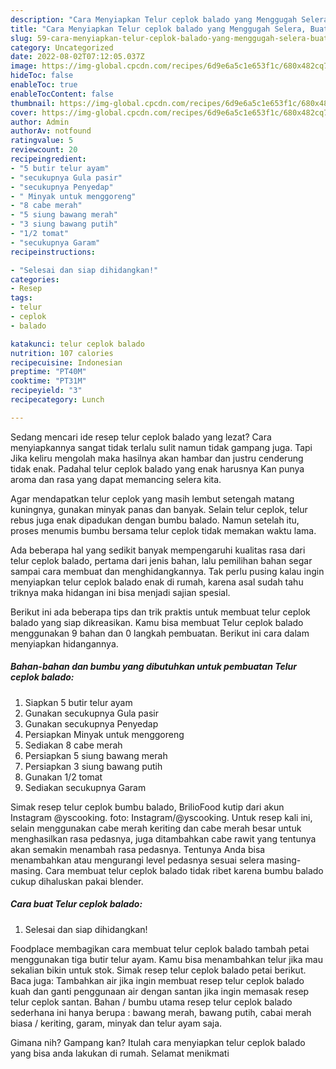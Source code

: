 ```yaml
---
description: "Cara Menyiapkan Telur ceplok balado yang Menggugah Selera, Buat Buka Puasa Enak Banget"
title: "Cara Menyiapkan Telur ceplok balado yang Menggugah Selera, Buat Buka Puasa Enak Banget"
slug: 59-cara-menyiapkan-telur-ceplok-balado-yang-menggugah-selera-buat-buka-puasa-enak-banget
category: Uncategorized
date: 2022-08-02T07:12:05.037Z
image: https://img-global.cpcdn.com/recipes/6d9e6a5c1e653f1c/680x482cq70/telur-ceplok-balado-foto-resep-utama.jpg
hideToc: false
enableToc: true
enableTocContent: false
thumbnail: https://img-global.cpcdn.com/recipes/6d9e6a5c1e653f1c/680x482cq70/telur-ceplok-balado-foto-resep-utama.jpg
cover: https://img-global.cpcdn.com/recipes/6d9e6a5c1e653f1c/680x482cq70/telur-ceplok-balado-foto-resep-utama.jpg
author: Admin
authorAv: notfound
ratingvalue: 5
reviewcount: 20
recipeingredient:
- "5 butir telur ayam"
- "secukupnya Gula pasir"
- "secukupnya Penyedap"
- " Minyak untuk menggoreng"
- "8 cabe merah"
- "5 siung bawang merah"
- "3 siung bawang putih"
- "1/2 tomat"
- "secukupnya Garam"
recipeinstructions:

- "Selesai dan siap dihidangkan!"
categories:
- Resep
tags:
- telur
- ceplok
- balado

katakunci: telur ceplok balado 
nutrition: 107 calories
recipecuisine: Indonesian
preptime: "PT40M"
cooktime: "PT31M"
recipeyield: "3"
recipecategory: Lunch

---
```



Sedang mencari ide resep telur ceplok balado yang lezat? Cara menyiapkannya sangat tidak terlalu sulit namun tidak gampang juga. Tapi Jika keliru mengolah maka hasilnya akan hambar dan justru cenderung tidak enak. Padahal telur ceplok balado yang enak harusnya Kan punya aroma dan rasa yang dapat memancing selera kita.


Agar mendapatkan telur ceplok yang masih lembut setengah matang kuningnya, gunakan minyak panas dan banyak. Selain telur ceplok, telur rebus juga enak dipadukan dengan bumbu balado. Namun setelah itu, proses menumis bumbu bersama telur ceplok tidak memakan waktu lama.

Ada beberapa hal yang sedikit banyak mempengaruhi kualitas rasa dari telur ceplok balado, pertama dari jenis bahan, lalu pemilihan bahan segar sampai cara membuat dan menghidangkannya. Tak perlu pusing kalau ingin menyiapkan telur ceplok balado enak di rumah, karena asal sudah tahu triknya maka hidangan ini bisa menjadi sajian spesial.


Berikut ini ada beberapa tips dan trik praktis untuk membuat telur ceplok balado yang siap dikreasikan. Kamu bisa membuat Telur ceplok balado menggunakan 9 bahan dan 0 langkah pembuatan. Berikut ini cara dalam menyiapkan hidangannya.

<!--inarticleads1-->

##### Bahan-bahan dan bumbu yang dibutuhkan untuk pembuatan Telur ceplok balado:

1. Siapkan 5 butir telur ayam
1. Gunakan secukupnya Gula pasir
1. Gunakan secukupnya Penyedap
1. Persiapkan  Minyak untuk menggoreng
1. Sediakan 8 cabe merah
1. Persiapkan 5 siung bawang merah
1. Persiapkan 3 siung bawang putih
1. Gunakan 1/2 tomat
1. Sediakan secukupnya Garam


Simak resep telur ceplok bumbu balado, BrilioFood kutip dari akun Instagram @yscooking. foto: Instagram/@yscooking. Untuk resep kali ini, selain menggunakan cabe merah keriting dan cabe merah besar untuk menghasilkan rasa pedasnya, juga ditambahkan cabe rawit yang tentunya akan semakin menambah rasa pedasnya. Tentunya Anda bisa menambahkan atau mengurangi level pedasnya sesuai selera masing-masing. Cara membuat telur ceplok balado tidak ribet karena bumbu balado cukup dihaluskan pakai blender. 

<!--inarticleads2-->

##### Cara buat Telur ceplok balado:


1. Selesai dan siap dihidangkan!

Foodplace membagikan cara membuat telur ceplok balado tambah petai menggunakan tiga butir telur ayam. Kamu bisa menambahkan telur jika mau sekalian bikin untuk stok. Simak resep telur ceplok balado petai berikut. Baca juga: Tambahkan air jika ingin membuat resep telur ceplok balado kuah dan ganti penggunaan air dengan santan jika ingin memasak resep telur ceplok santan. Bahan / bumbu utama resep telur ceplok balado sederhana ini hanya berupa : bawang merah, bawang putih, cabai merah biasa / keriting, garam, minyak dan telur ayam saja. 

Gimana nih? Gampang kan? Itulah cara menyiapkan telur ceplok balado yang bisa anda lakukan di rumah. Selamat menikmati
